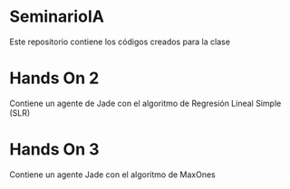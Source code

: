# SeminarioIA
Este repositorio contiene los códigos creados para la clase

# Hands On 2
Contiene un agente de Jade con el algoritmo de Regresión Lineal Simple (SLR)

# Hands On 3
Contiene un agente Jade con el algoritmo de MaxOnes
